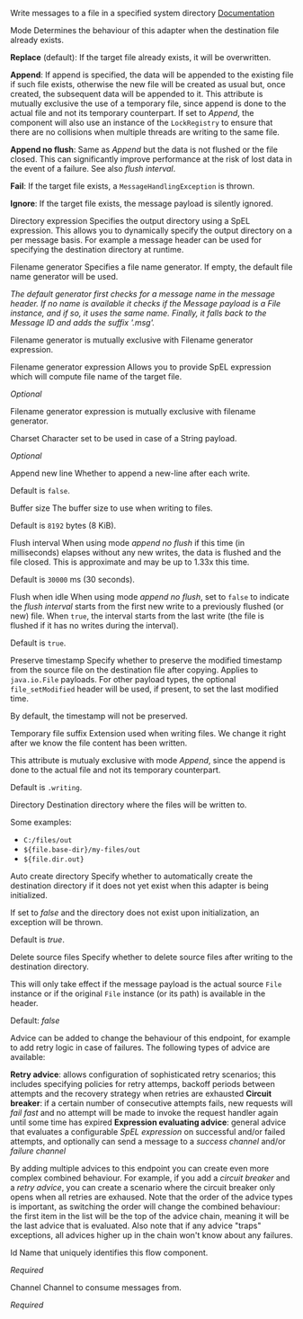 
Write messages to a file in a specified system directory
<a href="http://docs.spring.io/spring-integration/docs/2.1.x/reference/html/files.html#file-writing" target="_blank">Documentation</a>



Mode
Determines the behaviour of this adapter when the destination file already exists.

<b>Replace</b> (default): If the target file already exists, it will be overwritten.

<b>Append</b>: If append is specified, the data will be appended to the existing file if such file exists, otherwise the new file will be created as usual but, once created, the subsequent data will be appended to it. This attribute is mutually exclusive the use of a temporary file, since append is done to the actual file and not its temporary counterpart. If set to <i>Append</i>, the component will also use an instance of the <code>LockRegistry</code> to ensure that there are no collisions when multiple threads are writing to the same file.

<b>Append no flush</b>: Same as <i>Append</i> but the data is not flushed or the file closed. This can significantly improve performance at the risk of lost data in the event of a failure. See also <i>flush interval</i>.

<b>Fail</b>: If the target file exists, a <code>MessageHandlingException</code> is thrown.

<b>Ignore</b>: If the target file exists, the message payload is silently ignored.


Directory expression
Specifies the output directory using a SpEL expression. This allows you to dynamically specify the output directory on a per message basis. For example a message header can be used for specifying the destination directory at runtime.


Filename generator
Specifies a file name generator.
If empty, the default file name generator will be used. 

<i>The default generator first checks for a message name in the message header. 
If no name is available it checks if the Message payload is a File instance, and if so, it uses the same name. Finally, it falls back to the Message ID and adds the suffix '.msg'. </i>

Filename generator is mutually exclusive with Filename generator expression.


Filename generator expression
Allows you to provide SpEL expression which will compute file name of the target file.

<i>Optional</i>

Filename generator expression is mutually exclusive with filename generator.


Charset
Character set to be used in case of a String payload.

<i>Optional</i>


Append new line
Whether to append a new-line after each write.

Default is <code>false</code>.


Buffer size
The buffer size to use when writing to files.

Default is <code>8192</code> bytes (8 KiB).


Flush interval
When using mode <i>append no flush</i> if this time (in milliseconds) elapses without any new writes, the data is flushed and the file closed. This is approximate and may be up to 1.33x this time.

Default is <code>30000</code> ms (30 seconds).


Flush when idle
When using mode <i>append no flush</i>, set to <code>false</code> to indicate the <i>flush interval</i> starts from the first new write to a previously flushed (or new) file. When <code>true</code>, the interval starts from the last write (the file is flushed if it has no writes during the interval).


Default is <code>true</code>.


Preserve timestamp
Specify whether to preserve the modified timestamp from the source file on the destination file after copying. Applies to <code>java.io.File</code> payloads. For other payload types, the optional <code>file_setModified</code> header will be used, if present, to set the last modified time.

By default, the timestamp will not be preserved.


Temporary file suffix
Extension used when writing files. We change it right after we know the file content has been written.

This attribute is mutualy exclusive with mode <i>Append</i>, since the append is done to the actual file and not its temporary counterpart.

Default is <code>.writing</code>.


Directory
Destination directory where the files will be written to.

Some examples:
- <code>C:/files/out</code>
- <code>${file.base-dir}/my-files/out</code>
- <code>${file.dir.out}</code>


Auto create directory
Specify whether to automatically create the destination directory if it does not yet exist when this adapter is being initialized. 

If set to <i>false</i> and the directory does not exist upon initialization, an exception will be thrown.

Default is <i>true</i>.


Delete source files
Specify whether to delete source files after writing to the destination directory.

This will only take effect if the message payload is the actual source <code>File</code> instance
 or if the original <code>File</code> instance (or its path) is available in the header.

Default: <i>false</i>


Advice can be added to change the behaviour of this endpoint, for example to add retry logic in case of failures. The following types of advice are available:

<b>Retry advice</b>: allows configuration of sophisticated retry scenarios; this includes specifying policies for retry attemps, backoff periods between attempts and the recovery strategy when retries are exhausted
<b>Circuit breaker</b>: if a certain number of consecutive attempts fails, new requests will <i>fail fast</i> and no attempt will be made to invoke the request handler again until some time has expired
<b>Expression evaluating advice</b>: general advice that evaluates a configurable <i>SpEL expression</i> on successful and/or failed attempts, and optionally can send a message to a <i>success channel</i> and/or <i>failure channel</i>

By adding multiple advices to this endpoint you can create even more complex combined behaviour. For example, if you add a <i>circuit breaker</i> and a <i>retry advice</i>, you can create a scenario where the circuit breaker only opens when all retries are exhaused. Note that the order of the advice types is important, as switching the order will change the combined behaviour: the first item in the list will be the top of the advice chain, meaning it will be the last advice that is evaluated. Also note that if any advice "traps" exceptions, all advices higher up in the chain won't know about any failures.


Id
Name that uniquely identifies this flow component.

<i>Required</i>


Channel
Channel to consume messages from.

<i>Required</i>

